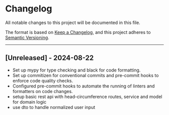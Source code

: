 # Changelog

All notable changes to this project will be documented in this file.

The format is based on [Keep a Changelog](https://keepachangelog.com/en/1.0.0/),
and this project adheres to [Semantic Versioning](https://semver.org/spec/v2.0.0.html).

****

## [Unreleased] - 2024-08-22

- Set up mypy for type checking and black for code formatting.
- Set up commitizen for conventional commits and pre-commit hooks to enforce code quality checks.
- Configured pre-commit hooks to automate the running of linters and formatters on code changes.
- setup basic rest api with head-circumference routes, service and model for domain logic
- use dto to handle normalized user input
